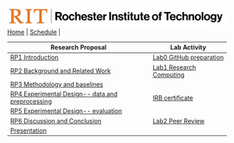 [<img width=900 src="../img/logo_rit.png?raw=yes">](../README.md)   
[Home](../README.md) |
[Schedule](../schedule.md) |


 | Research Proposal | Lab Activity |
 |------------|--------|
 | [RP1 Introduction](RP1.md)   | [Lab0 GitHub preparation](lab0.md) |
 | [RP2 Background and Related Work](RP2.md) | [Lab1 Research Computing](lab1.md) | 
 | [RP3 Methodology and baselines](RP3.md) |  | 
 | [RP4 Experimental Design-- data and preprocessing](RP4.md) | [IRB certificate](IRB.md) | 
 | [RP5 Experimental Design-- evaluation](RP5.md) | | 
 | [RP6 Discussion and Conclusion](RP6.md) | [Lab2 Peer Review](PR.md) | 
 | [Presentation](Presentation.md) | | 
